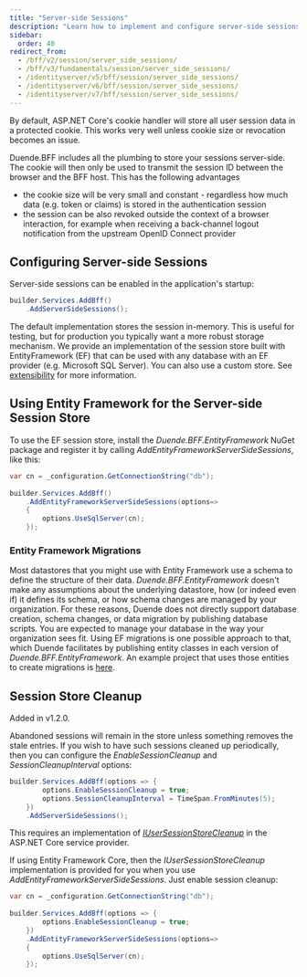 ```yaml
---
title: "Server-side Sessions"
description: "Learn how to implement and configure server-side sessions in BFF to manage user session data storage and enable session revocation capabilities"
sidebar:
  order: 40
redirect_from:
  - /bff/v2/session/server_side_sessions/
  - /bff/v3/fundamentals/session/server_side_sessions/
  - /identityserver/v5/bff/session/server_side_sessions/
  - /identityserver/v6/bff/session/server_side_sessions/
  - /identityserver/v7/bff/session/server_side_sessions/
---
```


By default, ASP.NET Core's cookie handler will store all user session data in a protected cookie. This works very well unless cookie size or revocation becomes an issue.

Duende.BFF includes all the plumbing to store your sessions server-side. The cookie will then only be used to transmit the session ID between the browser and the BFF host. This has the following advantages

* the cookie size will be very small and constant - regardless how much data (e.g. token or claims) is stored in the authentication session
* the session can be also revoked outside the context of a browser interaction, for example when receiving a back-channel logout notification from the upstream OpenID Connect provider

## Configuring Server-side Sessions

Server-side sessions can be enabled in the application's startup:

```csharp
builder.Services.AddBff()
    .AddServerSideSessions();
```

The default implementation stores the session in-memory. This is useful for testing, but for production you typically want a more robust storage mechanism. We provide an implementation of the session store built with EntityFramework (EF) that can be used with any database with an EF provider (e.g. Microsoft SQL Server). You can also use a custom store. See [extensibility](/bff/extensibility/sessions#user-session-store) for more information.

## Using Entity Framework for the Server-side Session Store

To use the EF session store, install the *Duende.BFF.EntityFramework* NuGet package and register it by calling *AddEntityFrameworkServerSideSessions*, like this:

```csharp
var cn = _configuration.GetConnectionString("db");
        
builder.Services.AddBff()
    .AddEntityFrameworkServerSideSessions(options=> 
    {
        options.UseSqlServer(cn);        
    });
```

### Entity Framework Migrations 
Most datastores that you might use with Entity Framework use a schema to define the structure of their data. *Duende.BFF.EntityFramework* doesn't make any assumptions about the underlying datastore, how (or indeed even if) it defines its schema, or how schema changes are managed by your organization. For these reasons, Duende does not directly support database creation, schema changes, or data migration by publishing database scripts. You are expected to manage your database in the way your organization sees fit. Using EF migrations is one possible approach to that, which Duende facilitates by publishing entity classes in each version of *Duende.BFF.EntityFramework*. An example project that uses those entities to create migrations is [here](https://github.com/DuendeSoftware/products/tree/main/bff/migrations/UserSessionDb).

## Session Store Cleanup

Added in v1.2.0.

Abandoned sessions will remain in the store unless something removes the stale entries.
If you wish to have such sessions cleaned up periodically, then you can configure the *EnableSessionCleanup* and *SessionCleanupInterval* options:

```csharp
builder.Services.AddBff(options => {
        options.EnableSessionCleanup = true;
        options.SessionCleanupInterval = TimeSpan.FromMinutes(5);
    })
    .AddServerSideSessions();
```

This requires an implementation of [*IUserSessionStoreCleanup*](/bff/extensibility/sessions#user-session-store-cleanup) in the ASP.NET Core service provider.

If using Entity Framework Core, then the *IUserSessionStoreCleanup* implementation is provided for you when you use *AddEntityFrameworkServerSideSessions*.
Just enable session cleanup:

```csharp
var cn = _configuration.GetConnectionString("db");
        
builder.Services.AddBff(options => {
        options.EnableSessionCleanup = true;
    })
    .AddEntityFrameworkServerSideSessions(options=> 
    {
        options.UseSqlServer(cn);        
    });
```
